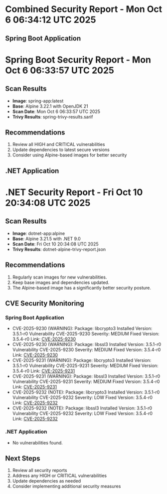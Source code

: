 # Combined Security Report - Mon Oct  6 06:34:12 UTC 2025

## Spring Boot Application
# Spring Boot Security Report - Mon Oct  6 06:33:57 UTC 2025
## Scan Results
- **Image**: spring-app:latest
- **Base**: Alpine 3.22.1 with OpenJDK 21
- **Scan Date**: Mon Oct  6 06:33:57 UTC 2025
- **Trivy Results**: spring-trivy-results.sarif

## Recommendations
1. Review all HIGH and CRITICAL vulnerabilities
2. Update dependencies to latest secure versions
3. Consider using Alpine-based images for better security

## .NET Application
# .NET Security Report - Fri Oct 10 20:34:08 UTC 2025
## Scan Results
- **Image**: dotnet-app:alpine
- **Base**: Alpine 3.21.5 with .NET 9.0
- **Scan Date**: Fri Oct 10 20:34:08 UTC 2025
- **Trivy Results**: dotnet-alpine-trivy-report.json

## Recommendations
1. Regularly scan images for new vulnerabilities.
2. Keep base images and dependencies updated.
3. The Alpine-based image has a significantly better security posture.

## CVE Security Monitoring

### Spring Boot Application
- CVE-2025-9230 (WARNING): Package: libcrypto3 Installed Version: 3.5.1-r0 Vulnerability CVE-2025-9230 Severity: MEDIUM Fixed Version: 3.5.4-r0 Link: [CVE-2025-9230](https://avd.aquasec.com/nvd/cve-2025-9230)
- CVE-2025-9230 (WARNING): Package: libssl3 Installed Version: 3.5.1-r0 Vulnerability CVE-2025-9230 Severity: MEDIUM Fixed Version: 3.5.4-r0 Link: [CVE-2025-9230](https://avd.aquasec.com/nvd/cve-2025-9230)
- CVE-2025-9231 (WARNING): Package: libcrypto3 Installed Version: 3.5.1-r0 Vulnerability CVE-2025-9231 Severity: MEDIUM Fixed Version: 3.5.4-r0 Link: [CVE-2025-9231](https://avd.aquasec.com/nvd/cve-2025-9231)
- CVE-2025-9231 (WARNING): Package: libssl3 Installed Version: 3.5.1-r0 Vulnerability CVE-2025-9231 Severity: MEDIUM Fixed Version: 3.5.4-r0 Link: [CVE-2025-9231](https://avd.aquasec.com/nvd/cve-2025-9231)
- CVE-2025-9232 (NOTE): Package: libcrypto3 Installed Version: 3.5.1-r0 Vulnerability CVE-2025-9232 Severity: LOW Fixed Version: 3.5.4-r0 Link: [CVE-2025-9232](https://avd.aquasec.com/nvd/cve-2025-9232)
- CVE-2025-9232 (NOTE): Package: libssl3 Installed Version: 3.5.1-r0 Vulnerability CVE-2025-9232 Severity: LOW Fixed Version: 3.5.4-r0 Link: [CVE-2025-9232](https://avd.aquasec.com/nvd/cve-2025-9232)

### .NET Application
- No vulnerabilities found.

## Next Steps
1. Review all security reports
2. Address any HIGH or CRITICAL vulnerabilities
3. Update dependencies as needed
4. Consider implementing additional security measures
